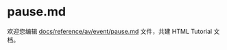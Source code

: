 pause.md
===

欢迎您编辑 <a target="__blank" href="https://github.com/jaywcjlove/html-tutorial/blob/master/docs/reference/av/event/pause.md">docs/reference/av/event/pause.md</a> 文件，共建 HTML Tutorial 文档。